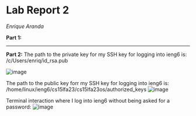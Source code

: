 Lab Report 2
============
_Enrique Aranda_

__Part 1:__


---
__Part 2:__
The path to the private key for my SSH key for logging into ieng6 is: /c/Users/enriq/id_rsa.pub

![image](https://github.com/earanda4/cse-15l-lab-report/assets/130427635/3c620aaa-f971-49a7-91b2-0516cd26e86f)

The path to the public key forr my SSH key for logging into ieng6 is: /home/linux/ieng6/cs15lfa23/cs15lfa23os/authorized_keys
![image](https://github.com/earanda4/cse-15l-lab-report/assets/130427635/ccf19b1a-0cda-4088-98a5-c3d24fcaf3f3)



Terminal interaction where I log into ieng6 without being asked for a password:
![image](https://github.com/earanda4/cse-15l-lab-report/assets/130427635/9a5c7d48-74e8-45e8-9056-74385b6f7140)

